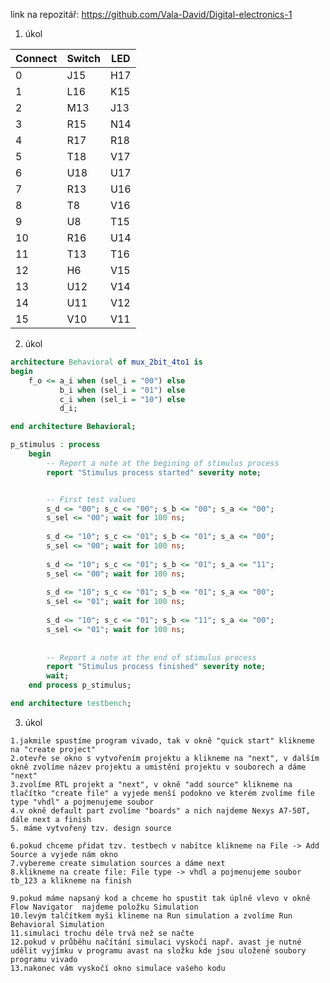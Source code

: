 link na repozitář: https://github.com/Vala-David/Digital-electronics-1

1. úkol

Connect|Switch|LED
-------|------|---
0      |J15   |H17 
1      |L16   |K15
2      |M13   |J13
3      |R15   |N14
4      |R17   |R18
5      |T18   |V17
6      |U18   |U17
7      |R13   |U16
8      |T8    |V16
9      |U8    |T15
10     |R16   |U14
11     |T13   |T16
12     |H6    |V15
13     |U12   |V14
14     |U11   |V12
15     |V10   |V11

2. úkol
```vhdl
architecture Behavioral of mux_2bit_4to1 is
begin
    f_o <= a_i when (sel_i = "00") else 
           b_i when (sel_i = "01") else
           c_i when (sel_i = "10") else
           d_i;

end architecture Behavioral;
```

```vhdl
p_stimulus : process
    begin
        -- Report a note at the begining of stimulus process
        report "Stimulus process started" severity note;


        -- First test values
        s_d <= "00"; s_c <= "00"; s_b <= "00"; s_a <= "00"; 
        s_sel <= "00"; wait for 100 ns;
        
        s_d <= "10"; s_c <= "01"; s_b <= "01"; s_a <= "00"; 
        s_sel <= "00"; wait for 100 ns;
        
        s_d <= "10"; s_c <= "01"; s_b <= "01"; s_a <= "11"; 
        s_sel <= "00"; wait for 100 ns;
        
        s_d <= "10"; s_c <= "01"; s_b <= "01"; s_a <= "00"; 
        s_sel <= "01"; wait for 100 ns;
        
        s_d <= "10"; s_c <= "01"; s_b <= "11"; s_a <= "00"; 
        s_sel <= "01"; wait for 100 ns;
       
        
        -- Report a note at the end of stimulus process
        report "Stimulus process finished" severity note;
        wait;
    end process p_stimulus;

end architecture testbench;
```

3. úkol
```
1.jakmile spustíme program vivado, tak v okně "quick start" klikneme na "create project"
2.otevře se okno s vytvořením projektu a klikneme na "next", v dalším okně zvolíme název projektu a umistění projektu v souborech a dáme "next"
3.zvolíme RTL projekt a "next", v okně "add source" klikneme na tlačítko "create file" a vyjede menší podokno ve kterém zvolíme file type "vhdl" a pojmenujeme soubor  
4.v okně default part zvolíme "boards" a nich najdeme Nexys A7-50T, dále next a finish
5. máme vytvořený tzv. design source

6.pokud chceme přidat tzv. testbech v nabítce klikneme na File -> Add Source a vyjede nám okno
7.vybereme create simulation sources a dáme next 
8.klikneme na create file: File type -> vhdl a pojmenujeme soubor tb_123 a klikneme na finish

9.pokud máme napsaný kod a chceme ho spustit tak úplně vlevo v okně Flow Navigator  najdeme položku Simulation
10.levým talčítkem myši klineme na Run simulation a zvolíme Run Behavioral Simulation
11.simulaci trochu déle trvá než se načte
12.pokud v průběhu načítání simulaci vyskočí např. avast je nutné udělit vyjímku v programu avast na složku kde jsou uložené soubory programu vivado
13.nakonec vám vyskočí okno simulace vašeho kodu
```


